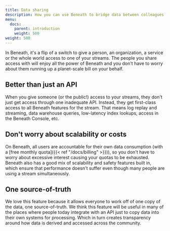```yaml
---
title: Data sharing
description: How you can use Beneath to bridge data between colleagues, external partners and the public
menu:
  docs:
    parent: introduction
    weight: 500
weight: 500
---
```


In Beneath, it's a flip of a switch to give a person, an organization, a service or the whole world access to one of your streams. The people you share access with will enjoy all the power of Beneath and you don't have to worry about them running up a planet-scale bill on your behalf.

## Better than just an API

When you give someone (or the public!) access to your streams, they don't just get access through one inadequate API. Instead, they get first-class access to all Beneath features for the stream. That means log replay and streaming, data warehouse queries, low-latency index lookups, access in the Beneath Console, etc.

## Don't worry about scalability or costs

On Beneath, all users are accountable for their own data consumption (with a [free monthly quota]({{< ref "/docs/billing" >}})), so you don't have to worry about excessive interest causing your quotas to be exhausted. Beneath also has a good mix of scalability and safety features built in, which ensure that performance doesn't suffer even though many people are using a stream simultaneously.

## One source-of-truth

We love this feature because it allows everyone to work off of one copy of the data, one source-of-truth. We think this feature will be useful in many of the places where people today integrate with an API just to copy data into their own systems for processing. Which in turn creates transparency around how data is derived and accessed across the community.
